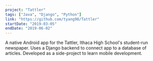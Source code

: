 ```yaml
---
project: "Tattler"
tags: ["Java", "Django", "Python"]
link: "https://github.com/tyang98/Tattler"
startDate: "2019-03-05"
endDate: "2019-06-02"
---
```


A native Android app for the Tattler, Ithaca High School's student-run newspaper. Uses a Django backend to connect app to a database of articles. Developed as a side-project to learn mobile development.</p>


